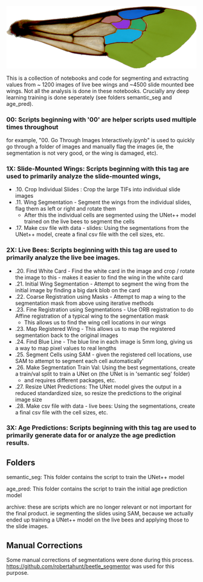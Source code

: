 ![example_image](examples/Hive01_Sheet_01_slide12_left.png)

This is a collection of notebooks and code for segmenting and extracting values from ~ 1200 images of live bee wings
and ~4500 slide mounted bee wings. Not all the analysis is done in these notebooks. Crucially any deep learning
training is done seperately (see folders semantic_seg and age_pred). 

### 00: Scripts beginning with '00' are helper scripts used multiple times throughout
  for example, "00. Go Through Images Interactively.ipynb" is used to quickly go through a folder of images and 
  manually flag the images (ie, the segmentation is not very good, or the wing is damaged, etc).

### 1X: Slide-Mounted Wings: Scripts beginning with this tag are used to primarily analyze the slide-mounted wings, 
- .10. Crop Individual Slides : Crop the large TIFs into individual slide images
- .11. Wing Segmentation - Segment the wings from the individual slides, flag them as left or right and rotate them
  -  After this the individual cells are segmented using the UNet++ model trained on the live bees to segment the cells
- .17. Make csv file with data - slides: Using the segmentations from the UNet++ model, create a final csv file with the cell sizes, etc.

### 2X: Live Bees: Scripts beginning with this tag are used to primarily analyze the live bee images.
  - .20. Find White Card - Find the white card in the image and crop / rotate the image to this - makes it easier to find the wing in the white card
  - .21. Initial Wing Segmentation - Attempt to segment the wing from the initial image by finding a big dark blob on the card
  - .22. Coarse Registration using Masks - Attempt to map a wing to the segmentation mask from above using iterative methods
  - .23. Fine Registration using Segmentations - Use ORB registration to do Affine registration of a typical wing to the segmentation mask
     - This allows us to find the wing cell locations in our wings
  - .23. Map Registered Wing - This allows us to map the registered segmentation back to the original images
  - .24. Find Blue Line - The blue line in each image is 5mm long, giving us a way to map pixel values to real lengths
  - .25. Segment Cells using SAM - given the registered cell locations, use SAM to attempt to segment each cell automatically'
  - .26. Make Segmentation Train Val: Using the best segmentations, create a train/val split to train a UNet on (the UNet is in 'semantic seg' folder)
     -  and requires different packages, etc. 
  - .27. Resize UNet Predictions: The UNet model gives the output in a reduced standardized size, so resize the predictions to the original image size
  - .28. Make csv file with data - live bees: Using the segmentations, create a final csv file with the cell sizes, etc.
  
### 3X: Age Predictions: Scripts beginning with this tag are used to primarily generate data for or analyze the age prediction results.

## Folders
semantic_seg: This folder contains the script to train the UNet++ model

age_pred: This folder contains the script to train the initial age prediction model 

archive: these are scripts which are no longer relevant or not important for the final product. ie segmenting the slides using SAM, 
      because we actually ended up training a UNet++ model on the live bees and applying those to the slide images.

## Manual Corrections
Some manual corrections of segmentations were done during this process. https://github.com/robertahunt/beetle_segmentor was used for this purpose.
